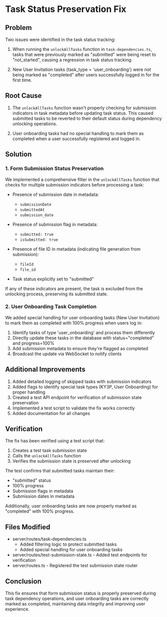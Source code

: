 # Task Status Preservation Fix

## Problem
Two issues were identified in the task status tracking:

1. When running the `unlockAllTasks` function in `task-dependencies.ts`, tasks that were previously marked as "submitted" were being reset to "not_started", causing a regression in task status tracking.

2. New User Invitation tasks (task_type = 'user_onboarding') were not being marked as "completed" after users successfully logged in for the first time.

## Root Cause
1. The `unlockAllTasks` function wasn't properly checking for submission indicators in task metadata before updating task status. This caused submitted tasks to be reverted to their default status during dependency unlocking operations.

2. User onboarding tasks had no special handling to mark them as completed when a user successfully registered and logged in.

## Solution

### 1. Form Submission Status Preservation
We implemented a comprehensive filter in the `unlockAllTasks` function that checks for multiple submission indicators before processing a task:

- Presence of submission date in metadata:
  - `submissionDate`
  - `submittedAt`
  - `submission_date`

- Presence of submission flag in metadata:
  - `submitted: true`
  - `isSubmitted: true`

- Presence of file ID in metadata (indicating file generation from submission):
  - `fileId`
  - `file_id`

- Task status explicitly set to "submitted"

If any of these indicators are present, the task is excluded from the unlocking process, preserving its submitted state.

### 2. User Onboarding Task Completion
We added special handling for user onboarding tasks (New User Invitation) to mark them as completed with 100% progress when users log in:

1. Identify tasks of type 'user_onboarding' and process them differently
2. Directly update these tasks in the database with status="completed" and progress=100%
3. Add submission metadata to ensure they're flagged as completed
4. Broadcast the update via WebSocket to notify clients

## Additional Improvements
1. Added detailed logging of skipped tasks with submission indicators
2. Added flags to identify special task types (KY3P, User Onboarding) for proper handling
3. Created a test API endpoint for verification of submission state preservation
4. Implemented a test script to validate the fix works correctly
5. Added documentation for all changes

## Verification
The fix has been verified using a test script that:
1. Creates a test task submission state
2. Calls the `unlockAllTasks` function 
3. Verifies the submission state is preserved after unlocking

The test confirms that submitted tasks maintain their:
- "submitted" status
- 100% progress
- Submission flags in metadata
- Submission dates in metadata

Additionally, user onboarding tasks are now properly marked as "completed" with 100% progress.

## Files Modified
- server/routes/task-dependencies.ts 
  - Added filtering logic to protect submitted tasks
  - Added special handling for user onboarding tasks
- server/routes/test-submission-state.ts - Added test endpoints for verification
- server/routes.ts - Registered the test submission state router

## Conclusion
This fix ensures that form submission status is properly preserved during task dependency operations, and user onboarding tasks are correctly marked as completed, maintaining data integrity and improving user experience.